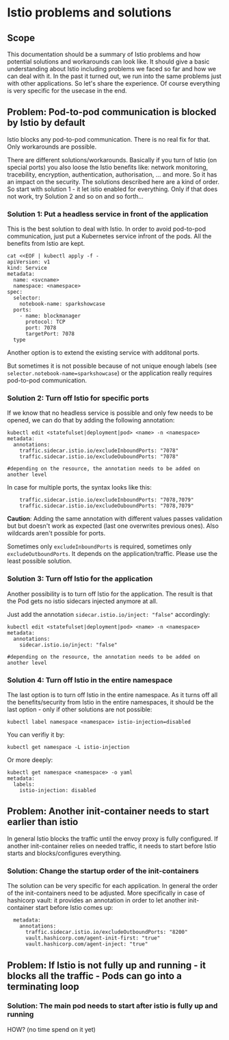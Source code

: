 
# Istio problems and solutions

## Scope

This documentation should be a summary of Istio problems and how potential solutions and workarounds can look like.
It should give a basic understanding about Istio including problems we faced so far and how we can deal with it.
In the past it turned out, we run into the same problems just with other applications. So let's share the experience.
Of course everything is very specific for the usecase in the end.

## Problem: Pod-to-pod communication is blocked by Istio by default

Istio blocks any pod-to-pod communication. There is no real fix for that. Only workarounds are possible.

There are different solutions/workarounds. Basically if you turn of Istio (on special ports) you also loose the Istio benefits like: network monitoring, tracebility, encryption, authentication, authorisation, ... and more. So it has an impact on the security.
The solutions described here are a kind of order. So start with solution 1 - it let istio enabled for everything. Only if that does not work, try Solution 2 and so on and so forth...

### Solution 1: Put a headless service in front of the application

This is the best solution to deal with Istio. In order to avoid pod-to-pod communication, just put a Kubernetes service infront of the pods. All the benefits from Istio are kept.

```
cat <<EOF | kubectl apply -f -
apiVersion: v1
kind: Service
metadata:
  name: <svcname>
  namespace: <namespace>
spec:
  selector:
    notebook-name: sparkshowcase
  ports:
    - name: blockmanager
      protocol: TCP
      port: 7078
      targetPort: 7078
  type
```
Another option is to extend the existing service with additonal ports.

But sometimes it is not possible because of not unique enough labels (see `selector.notebook-name=sparkshowcase`) or the application really requires pod-to-pod communication.

### Solution 2: Turn off Istio for specific ports

If we know that no headless service is possible and only few needs to be opened, we can do that by adding the following annotation:
```
kubectl edit <statefulset|deployment|pod> <name> -n <namespace> 
metadata:
  annotations:
    traffic.sidecar.istio.io/excludeInboundPorts: "7078"
    traffic.sidecar.istio.io/excludeOuboundPorts: "7078"

#depending on the resource, the annotation needs to be added on another level
```

In case for multiple ports, the syntax looks like this:
```
    traffic.sidecar.istio.io/excludeInboundPorts: "7078,7079"
    traffic.sidecar.istio.io/excludeOuboundPorts: "7078,7079"
```

**Caution**: Adding the same annotation with different values passes validation but but doesn't work as expected (last one overwrites previous ones). Also wildcards aren't possible for ports.

Sometimes only `excludeInboundPorts` is required, sometimes only `excludeOutboundPorts`. It depends on the application/traffic. Please use the least possible solution.

### Solution 3: Turn off Istio for the application

Another possibility is to turn off Istio for the application. The result is that the Pod gets no istio sidecars injected anymore at all.

Just add the annotation `sidecar.istio.io/inject: "false"` accordingly:
```
kubectl edit <statefulset|deployment|pod> <name> -n <namespace> 
metadata:
  annotations:
    sidecar.istio.io/inject: "false"

#depending on the resource, the annotation needs to be added on another level
```

### Solution 4: Turn off Istio in the entire namespace

The last option is to turn off Istio in the entire namespace. As it turns off all the benefits/security from Istio in the entire namespaces, it should be the last option - only if other solutions are not possible:

```
kubectl label namespace <namespace> istio-injection=disabled
```

You can verifiy it by:
```
kubectl get namespace -L istio-injection
```
Or more deeply:
```
kubectl get namespace <namespace> -o yaml
metadata:
  labels:
    istio-injection: disabled
```

## Problem: Another init-container needs to start earlier than istio

In general Istio blocks the traffic until the envoy proxy is fully configured. If another init-container relies on needed traffic, it needs to start before Istio starts and blocks/configures everything.

### Solution: Change the startup order of the init-containers

The solution can be very specific for each application. In general the order of the init-containers need to be adjusted. More specifically in case of hashicorp vault: it provides an annotation in order to let another init-container start before Istio comes up:
```
  metadata:
    annotations:
      traffic.sidecar.istio.io/excludeOutboundPorts: "8200"
      vault.hashicorp.com/agent-init-first: "true"
      vault.hashicorp.com/agent-inject: "true"
```



## Problem: If Istio is not fully up and running - it blocks all the traffic - Pods can go into a terminating loop

### Solution: The main pod needs to start after istio is fully up and running

HOW? (no time spend on it yet)
